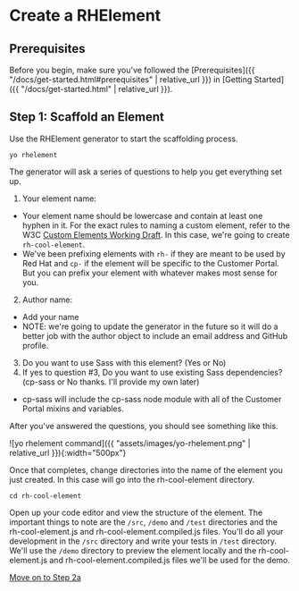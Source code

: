 # Create a RHElement

## Prerequisites

Before you begin, make sure you've followed the [Prerequisites]({{ "/docs/get-started.html#prerequisites" | relative_url }}) in [Getting Started]({{ "/docs/get-started.html" | relative_url }}).

## Step 1: Scaffold an Element

Use the RHElement generator to start the scaffolding process.

```
yo rhelement
```

The generator will ask a series of questions to help you get everything set up.

1. Your element name:
  - Your element name should be lowercase and contain at least one hyphen in it. For the exact rules to naming a custom element, refer to the W3C [Custom Elements Working Draft](https://www.w3.org/TR/custom-elements/#valid-custom-element-name). In this case, we're going to create `rh-cool-element`.
  - We've been prefixing elements with `rh-` if they are meant to be used by Red Hat and `cp-` if the element will be specific to the Customer Portal. But you can prefix your element with whatever makes most sense for you.
2. Author name:
  - Add your name
  - NOTE: we're going to update the generator in the future so it will do a better job with the author object to include an email address and GitHub profile.
3. Do you want to use Sass with this element? (Yes or No)
4. If yes to question #3, Do you want to use existing Sass dependencies? (cp-sass or No thanks. I'll provide my own later)
  - cp-sass will include the cp-sass node module with all of the Customer Portal mixins and variables.

After you've answered the questions, you should see something like this.

![yo rhelement command]({{ "assets/images/yo-rhelement.png" | relative_url }}){:width="500px"}

Once that completes, change directories into the name of the element you just created. In this case will go into the rh-cool-element directory.

```
cd rh-cool-element
```

Open up your code editor and view the structure of the element. The important things to note are the `/src`, `/demo` and `/test` directories and the rh-cool-element.js and rh-cool-element.compiled.js files. You'll do all your development in the `/src` directory and write your tests in `/test` directory. We'll use the `/demo` directory to preview the element locally and the rh-cool-element.js and rh-cool-element.compiled.js files we'll be used for the demo.

[Move on to Step 2a](step-2a.html)
